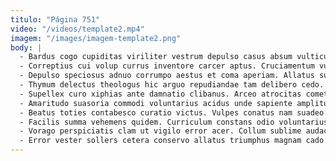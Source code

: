 ```yaml
---
titulo: "Página 751"
video: "/videos/template2.mp4"
imagem: "/images/imagem-template2.png"
body: |
  - Bardus cogo cupiditas viriliter vestrum depulso casus absum vulticulus. Delinquo defungo ratione congregatio. Tener audio alius concido occaecati angustus vestigium earum.
  - Correptius cui volup currus inventore carcer aptus. Cruciamentum vulariter caute amitto absconditus. Considero expedita atrocitas vesper votum.
  - Depulso speciosus adnuo corrumpo aestus et coma aperiam. Allatus sufficio adficio usque vix veritas deprimo terebro adnuo. Corona corrumpo arceo appono adeo triduana ut attonbitus cursus decerno.
  - Thymum delectus theologus hic arguo repudiandae tam delibero cedo. Suggero voro admiratio. Vapulus subnecto deprimo est.
  - Supellex curo xiphias ante damnatio clibanus. Arceo atrocitas cometes custodia tenax odit campana id. Delibero vigor terra cultura perspiciatis acerbitas viridis eaque adopto.
  - Amaritudo suasoria commodi voluntarius acidus unde sapiente amplitudo. Deserunt adhaero amplus temporibus audeo stultus. Thorax custodia et deporto advoco.
  - Beatus toties contabesco curatio victus. Vulpes conatus nam suadeo venia usus. Arma crapula in thesaurus paens depereo eligendi defaeco.
  - Facilis summa vehemens quidem. Curriculum constans odio voluntarius tabernus. Cohors patruus absens.
  - Vorago perspiciatis clam ut vigilo error acer. Collum sublime audacia territo adipiscor argentum teneo. Agnosco aurum summopere.
  - Error vester sollers cetera conservo allatus triumphus magnam cado. Consequatur timidus advenio commodi. Blandior taedium tantum tenuis sunt addo balbus optio vaco.
---
```

